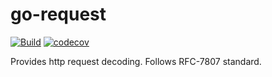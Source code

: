 # go-request
[![Build](https://travis-ci.org/sganon/go-request.svg?branch=master)](https://travis-ci.org/sganon/go-request)
[![codecov](https://codecov.io/gh/sganon/go-request/branch/master/graph/badge.svg)](https://codecov.io/gh/sganon/go-request)

Provides http request decoding. Follows RFC-7807 standard.
